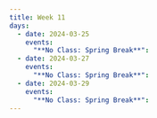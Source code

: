 ```yaml
---
title: Week 11
days:
  - date: 2024-03-25
    events:
      "**No Class: Spring Break**":
  - date: 2024-03-27
    events:
      "**No Class: Spring Break**":
  - date: 2024-03-29
    events:
      "**No Class: Spring Break**":
---
```


